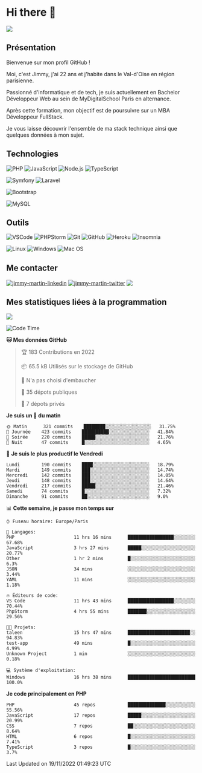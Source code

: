 # Hi there 👋

![](https://komarev.com/ghpvc/?username=jimmy-martin&color=1a1b27)

<!--
**jimmy-martin/jimmy-martin** is a ✨ _special_ ✨ repository because its `README.md` (this file) appears on your GitHub profile.

Here are some ideas to get you started:

- 🔭 I’m currently working on ...
- 🌱 I’m currently learning ...
- 👯 I’m looking to collaborate on ...
- 🤔 I’m looking for help with ...
- 💬 Ask me about ...
- 📫 How to reach me: ...
- 😄 Pronouns: ...
- ⚡ Fun fact: ...
-->

## Présentation

Bienvenue sur mon profil GitHub !

Moi, c'est Jimmy, j'ai 22 ans et j'habite dans le Val-d'Oise en région parisienne.

Passionné d'informatique et de tech, je suis actuellement en Bachelor Développeur Web au sein de MyDigitalSchool Paris en alternance.

Après cette formation, mon objectif est de poursuivre sur un MBA Développeur FullStack.

Je vous laisse découvrir l'ensemble de ma stack technique ainsi que quelques données à mon sujet.

## Technologies

<div>

![PHP](https://img.shields.io/badge/PHP-777BB4?style=for-the-badge&logo=php&logoColor=white) ![JavaScript](https://img.shields.io/badge/JavaScript-F7DF1E?style=for-the-badge&logo=javascript&logoColor=black) ![Node.js](https://img.shields.io/badge/Node.js-43853D?style=for-the-badge&logo=node.js&logoColor=white) ![TypeScript](https://img.shields.io/badge/TypeScript-007ACC?style=for-the-badge&logo=typescript&logoColor=white)

</div>
<div>

![Symfony](https://img.shields.io/badge/Symfony-092E20?style=for-the-badge&logo=symfony&logoColor=white) ![Laravel](https://img.shields.io/badge/Laravel-FF2D20?style=for-the-badge&logo=laravel&logoColor=white)

</div>
<div>

![Bootstrap](https://img.shields.io/badge/Bootstrap-563D7C?style=for-the-badge&logo=bootstrap&logoColor=white)

</div>
<div>

![MySQL](https://img.shields.io/badge/MySQL-4479A1?style=for-the-badge&logo=mysql&logoColor=white)

</div>

## Outils

![VSCode](https://img.shields.io/badge/VSCode-007ACC?style=for-the-badge&logo=visual-studio-code&logoColor=white)
![PHPStorm](http://img.shields.io/badge/-PHPStorm-181717?style=for-the-badge&logo=phpstorm&logoColor=white)
![Git](https://img.shields.io/badge/Git-E44C30?style=for-the-badge&logo=git&logoColor=white)
![GitHub](https://img.shields.io/badge/GitHub-100000?style=for-the-badge&logo=github&logoColor=white)
![Heroku](https://img.shields.io/badge/Heroku-6762a6?style=for-the-badge&logo=heroku&logoColor=white)
![Insomnia](https://img.shields.io/badge/Insomnia-5600cd?style=for-the-badge&logo=insomnia&logoColor=white)

![Linux](https://img.shields.io/badge/Linux-FCC624?style=for-the-badge&logo=linux&logoColor=white)
![Windows](https://img.shields.io/badge/Windows-0078D6?style=for-the-badge&logo=windows&logoColor=white)
![Mac OS](https://img.shields.io/badge/mac%20os-000000?style=for-the-badge&logo=apple&logoColor=white)

## Me contacter

<p>
<a href="https://www.linkedin.com/in/jimmy-martin-dev/" target="blank"><img align="center" src="https://img.shields.io/badge/-LinkedIn-0077B5?style=for-the-badge&logo=Linkedin&logoColor=white&link=https://www.linkedin.com/in/jimmy-martin-dev/" alt="jimmy-martin-linkedin"/></a>
<a href="https://twitter.com/jimmydev_" target="blank"><img align="center" src="https://img.shields.io/badge/-Twitter-1DA1F2?style=for-the-badge&logo=Twitter&logoColor=white&link=https://twitter.com/jimmydev_" alt="jimmy-martin-twitter"/></a>
 <a href="mailto:jimmy.martin952@gmail.com" target="blank"><img align="center" src="https://img.shields.io/badge/gmail-D14836?style=for-the-badge&logo=gmail&logoColor=white" /></a>
</p>

## Mes statistiques liées à la programmation

<a href="https://github-readme-stats.vercel.app/api/top-langs/?username=jimmy-martin&layout=compact">
  <img align="center" src="https://github-readme-stats.vercel.app/api/top-langs/?username=jimmy-martin&layout=compact"/>
</a>



<!--START_SECTION:waka-->
![Code Time](http://img.shields.io/badge/Code%20Time-1%2C301%20hrs%2018%20mins-blue)

**🐱 Mes données GitHub** 

> 🏆 183 Contributions en 2022
 > 
> 📦 65.5 kB Utilisés sur le stockage de GitHub 
 > 
> 🚫 N'a pas choisi d'embaucher
 > 
> 📜 35 dépots publiques 
 > 
> 🔑 7 dépots privés  
 > 
**Je suis un 🐤 du matin** 

```text
🌞 Matin      321 commits    ████████░░░░░░░░░░░░░░░░░   31.75% 
🌆 Journée    423 commits    ██████████░░░░░░░░░░░░░░░   41.84% 
🌃 Soirée     220 commits    █████░░░░░░░░░░░░░░░░░░░░   21.76% 
🌙 Nuit       47 commits     █░░░░░░░░░░░░░░░░░░░░░░░░   4.65%

```
📅 **Je suis le plus productif le Vendredi** 

```text
Lundi        190 commits    ████░░░░░░░░░░░░░░░░░░░░░   18.79% 
Mardi        149 commits    ███░░░░░░░░░░░░░░░░░░░░░░   14.74% 
Mercredi     142 commits    ███░░░░░░░░░░░░░░░░░░░░░░   14.05% 
Jeudi        148 commits    ███░░░░░░░░░░░░░░░░░░░░░░   14.64% 
Vendredi     217 commits    █████░░░░░░░░░░░░░░░░░░░░   21.46% 
Samedi       74 commits     █░░░░░░░░░░░░░░░░░░░░░░░░   7.32% 
Dimanche     91 commits     ██░░░░░░░░░░░░░░░░░░░░░░░   9.0%

```


📊 **Cette semaine, je passe mon temps sur** 

```text
⌚︎ Fuseau horaire: Europe/Paris

💬 Langages: 
PHP                      11 hrs 16 mins      █████████████████░░░░░░░░   67.68% 
JavaScript               3 hrs 27 mins       █████░░░░░░░░░░░░░░░░░░░░   20.77% 
Other                    1 hr 2 mins         █░░░░░░░░░░░░░░░░░░░░░░░░   6.3% 
JSON                     34 mins             ░░░░░░░░░░░░░░░░░░░░░░░░░   3.44% 
YAML                     11 mins             ░░░░░░░░░░░░░░░░░░░░░░░░░   1.18%

🔥 Éditeurs de code: 
VS Code                  11 hrs 43 mins      █████████████████░░░░░░░░   70.44% 
PhpStorm                 4 hrs 55 mins       ███████░░░░░░░░░░░░░░░░░░   29.56%

🐱‍💻 Projets: 
taleen                   15 hrs 47 mins      ███████████████████████░░   94.83% 
test-app                 49 mins             █░░░░░░░░░░░░░░░░░░░░░░░░   4.99% 
Unknown Project          1 min               ░░░░░░░░░░░░░░░░░░░░░░░░░   0.18%

💻 Système d'exploitation: 
Windows                  16 hrs 38 mins      █████████████████████████   100.0%

```

**Je code principalement en PHP** 

```text
PHP                      45 repos            ██████████████░░░░░░░░░░░   55.56% 
JavaScript               17 repos            █████░░░░░░░░░░░░░░░░░░░░   20.99% 
CSS                      7 repos             ██░░░░░░░░░░░░░░░░░░░░░░░   8.64% 
HTML                     6 repos             █░░░░░░░░░░░░░░░░░░░░░░░░   7.41% 
TypeScript               3 repos             █░░░░░░░░░░░░░░░░░░░░░░░░   3.7%

```



 Last Updated on 19/11/2022 01:49:23 UTC
<!--END_SECTION:waka-->


